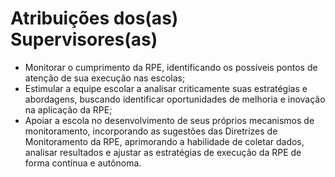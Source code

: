 # Atribuições dos(as) Supervisores(as)

- Monitorar o cumprimento da RPE, identificando os possíveis pontos de atenção de sua execução nas escolas;
- Estimular a equipe escolar a analisar criticamente suas estratégias e abordagens, buscando identificar oportunidades de melhoria e inovação na aplicação da RPE;
- Apoiar a escola no desenvolvimento de seus próprios mecanismos de monitoramento, incorporando as sugestões das Diretrizes de Monitoramento da RPE, aprimorando a habilidade de coletar dados, analisar resultados e ajustar as estratégias de execução da RPE de forma contínua e autônoma.
